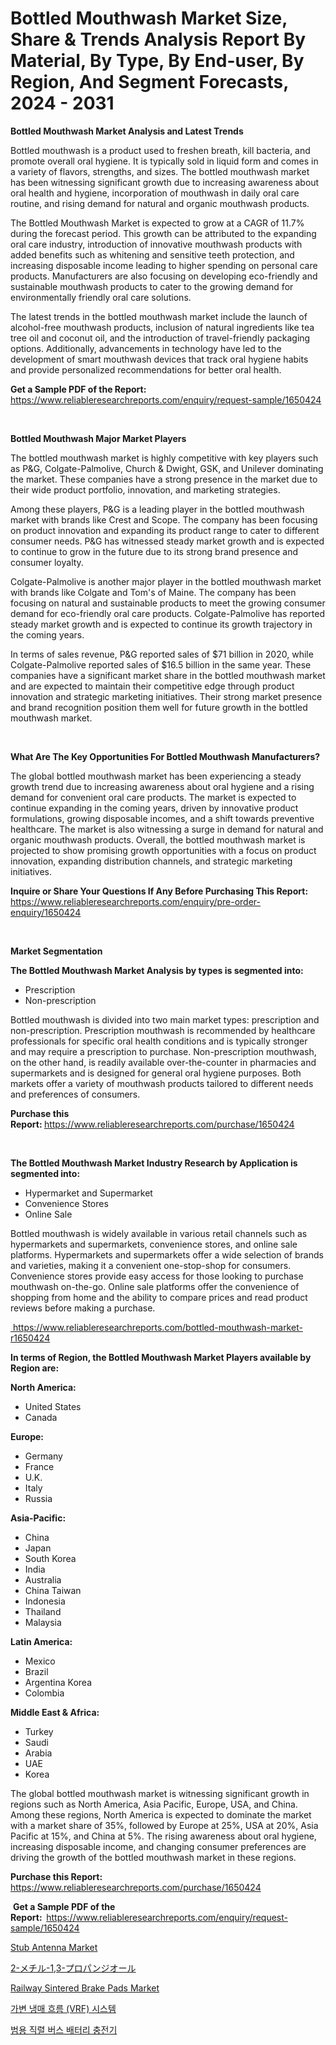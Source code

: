 <p><h1>Bottled Mouthwash Market Size, Share & Trends Analysis Report By Material, By Type, By End-user, By Region, And Segment Forecasts, 2024 - 2031</h1></p><p><strong>Bottled Mouthwash Market Analysis and Latest Trends</strong></p>
<p><p>Bottled mouthwash is a product used to freshen breath, kill bacteria, and promote overall oral hygiene. It is typically sold in liquid form and comes in a variety of flavors, strengths, and sizes. The bottled mouthwash market has been witnessing significant growth due to increasing awareness about oral health and hygiene, incorporation of mouthwash in daily oral care routine, and rising demand for natural and organic mouthwash products. </p><p>The Bottled Mouthwash Market is expected to grow at a CAGR of 11.7% during the forecast period. This growth can be attributed to the expanding oral care industry, introduction of innovative mouthwash products with added benefits such as whitening and sensitive teeth protection, and increasing disposable income leading to higher spending on personal care products. Manufacturers are also focusing on developing eco-friendly and sustainable mouthwash products to cater to the growing demand for environmentally friendly oral care solutions.</p><p>The latest trends in the bottled mouthwash market include the launch of alcohol-free mouthwash products, inclusion of natural ingredients like tea tree oil and coconut oil, and the introduction of travel-friendly packaging options. Additionally, advancements in technology have led to the development of smart mouthwash devices that track oral hygiene habits and provide personalized recommendations for better oral health.</p></p>
<p><strong>Get a Sample PDF of the Report:&nbsp;</strong> <a href="https://www.reliableresearchreports.com/enquiry/request-sample/1650424">https://www.reliableresearchreports.com/enquiry/request-sample/1650424</a></p>
<p>&nbsp;</p>
<p><strong>Bottled Mouthwash Major Market Players</strong></p>
<p><p>The bottled mouthwash market is highly competitive with key players such as P&G, Colgate-Palmolive, Church & Dwight, GSK, and Unilever dominating the market. These companies have a strong presence in the market due to their wide product portfolio, innovation, and marketing strategies.</p><p>Among these players, P&G is a leading player in the bottled mouthwash market with brands like Crest and Scope. The company has been focusing on product innovation and expanding its product range to cater to different consumer needs. P&G has witnessed steady market growth and is expected to continue to grow in the future due to its strong brand presence and consumer loyalty.</p><p>Colgate-Palmolive is another major player in the bottled mouthwash market with brands like Colgate and Tom's of Maine. The company has been focusing on natural and sustainable products to meet the growing consumer demand for eco-friendly oral care products. Colgate-Palmolive has reported steady market growth and is expected to continue its growth trajectory in the coming years.</p><p>In terms of sales revenue, P&G reported sales of $71 billion in 2020, while Colgate-Palmolive reported sales of $16.5 billion in the same year. These companies have a significant market share in the bottled mouthwash market and are expected to maintain their competitive edge through product innovation and strategic marketing initiatives. Their strong market presence and brand recognition position them well for future growth in the bottled mouthwash market.</p></p>
<p>&nbsp;</p>
<p><strong>What Are The Key Opportunities For Bottled Mouthwash Manufacturers?</strong></p>
<p><p>The global bottled mouthwash market has been experiencing a steady growth trend due to increasing awareness about oral hygiene and a rising demand for convenient oral care products. The market is expected to continue expanding in the coming years, driven by innovative product formulations, growing disposable incomes, and a shift towards preventive healthcare. The market is also witnessing a surge in demand for natural and organic mouthwash products. Overall, the bottled mouthwash market is projected to show promising growth opportunities with a focus on product innovation, expanding distribution channels, and strategic marketing initiatives.</p></p>
<p><strong>Inquire or Share Your Questions If Any Before Purchasing This Report:</strong> <a href="https://www.reliableresearchreports.com/enquiry/pre-order-enquiry/1650424">https://www.reliableresearchreports.com/enquiry/pre-order-enquiry/1650424</a></p>
<p>&nbsp;</p>
<p><strong>Market Segmentation</strong></p>
<p><strong>The Bottled Mouthwash Market Analysis by types is segmented into:</strong></p>
<p><ul><li>Prescription</li><li>Non-prescription</li></ul></p>
<p><p>Bottled mouthwash is divided into two main market types: prescription and non-prescription. Prescription mouthwash is recommended by healthcare professionals for specific oral health conditions and is typically stronger and may require a prescription to purchase. Non-prescription mouthwash, on the other hand, is readily available over-the-counter in pharmacies and supermarkets and is designed for general oral hygiene purposes. Both markets offer a variety of mouthwash products tailored to different needs and preferences of consumers.</p></p>
<p><strong>Purchase this Report:&nbsp;</strong><a href="https://www.reliableresearchreports.com/purchase/1650424">https://www.reliableresearchreports.com/purchase/1650424</a></p>
<p>&nbsp;</p>
<p><strong>The Bottled Mouthwash Market Industry Research by Application is segmented into:</strong></p>
<p><ul><li>Hypermarket and Supermarket</li><li>Convenience Stores</li><li>Online Sale</li></ul></p>
<p><p>Bottled mouthwash is widely available in various retail channels such as hypermarkets and supermarkets, convenience stores, and online sale platforms. Hypermarkets and supermarkets offer a wide selection of brands and varieties, making it a convenient one-stop-shop for consumers. Convenience stores provide easy access for those looking to purchase mouthwash on-the-go. Online sale platforms offer the convenience of shopping from home and the ability to compare prices and read product reviews before making a purchase.</p></p>
<p><a href="https://www.reliableresearchreports.com/bottled-mouthwash-market-r1650424">&nbsp;https://www.reliableresearchreports.com/bottled-mouthwash-market-r1650424</a></p>
<p><strong>In terms of Region, the Bottled Mouthwash Market Players available by Region are:</strong></p>
<p>
    <p> <strong> North America: </strong>
        <ul>
            <li>United States</li>
            <li>Canada</li>
        </ul>
        </p> 
    <p> <strong> Europe: </strong>
        <ul>
            <li>Germany</li>
            <li>France</li>
            <li>U.K.</li>
            <li>Italy</li>
            <li>Russia</li>
        </ul>
        </p> 
    <p> <strong> Asia-Pacific: </strong>
        <ul>
            <li>China</li>
            <li>Japan</li>
            <li>South Korea</li>
            <li>India</li>
            <li>Australia</li>
            <li>China Taiwan</li>
            <li>Indonesia</li>
            <li>Thailand</li>
            <li>Malaysia</li>
        </ul>
        </p> 
    <p> <strong> Latin America: </strong>
        <ul>
            <li>Mexico</li>
            <li>Brazil</li>
            <li>Argentina Korea</li>
            <li>Colombia</li>
        </ul>
        </p> 
    <p> <strong> Middle East & Africa: </strong>
        <ul>
            <li>Turkey</li>
            <li>Saudi</li>
            <li>Arabia</li>
            <li>UAE</li>
            <li>Korea</li>
        </ul>
    </p>
    </p>
<p><p>The global bottled mouthwash market is witnessing significant growth in regions such as North America, Asia Pacific, Europe, USA, and China. Among these regions, North America is expected to dominate the market with a market share of 35%, followed by Europe at 25%, USA at 20%, Asia Pacific at 15%, and China at 5%. The rising awareness about oral hygiene, increasing disposable income, and changing consumer preferences are driving the growth of the bottled mouthwash market in these regions.</p></p>
<p><strong>Purchase this Report: </strong><a href="https://www.reliableresearchreports.com/purchase/1650424">https://www.reliableresearchreports.com/purchase/1650424</a></p>
<p>&nbsp;<strong>Get a Sample PDF of the Report:&nbsp;&nbsp;</strong><a href="https://www.reliableresearchreports.com/enquiry/request-sample/1650424">https://www.reliableresearchreports.com/enquiry/request-sample/1650424</a></p>
<p><strong></strong></p>
<p><p><a href="https://issuu.com/reportprime-2/docs/stub-antenna-market-size-2030.pptx">Stub Antenna Market</a></p><p><a href="https://github.com/hwbcz413288296/Market-Research-Report-List-2/blob/main/728216994208.md">2-メチル-1,3-プロパンジオール</a></p><p><a href="https://github.com/irfadac/Market-Research-Report-List-3/blob/main/railway-sintered-brake-pads-market.md">Railway Sintered Brake Pads Market</a></p><p><a href="https://github.com/Tristiarton768456/Market-Research-Report-List-2/blob/main/695164285900.md">가변 냉매 흐름 (VRF) 시스템</a></p><p><a href="https://github.com/vsoq0zknh59/Market-Research-Report-List-2/blob/main/362998085899.md">범용 직렬 버스 배터리 충전기</a></p></p>